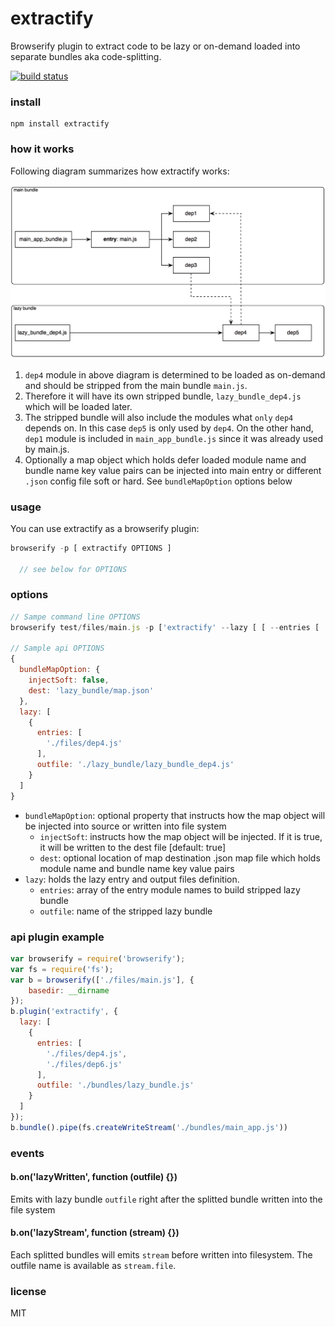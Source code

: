 # extractify
Browserify plugin to extract code to be lazy or on-demand loaded into separate bundles aka code-splitting.

[![build status](https://secure.travis-ci.org/yahoo/extractify.png)](https://travis-ci.org/yahoo/extractify)

### install
```
npm install extractify
```

### how it works
Following diagram summarizes how extractify works:

![alt tag](diagram.png)

1. `dep4` module in above diagram is determined to be loaded as on-demand and should be stripped from the main bundle `main.js`.
2. Therefore it will have its own stripped bundle, `lazy_bundle_dep4.js` which will be loaded later.
3. The stripped bundle will also include the modules what `only` `dep4` depends on. In this case `dep5` is only used by `dep4`. On the other hand, `dep1` module is included in `main_app_bundle.js` since it was already used by main.js.
4. Optionally a map object which holds defer loaded module name and bundle name key value pairs can be injected into main entry or different `.json` config file soft or hard. See `bundleMapOption` options below


### usage
You can use extractify as a browserify plugin:
``` js
browserify -p [ extractify OPTIONS ]

  // see below for OPTIONS
```

### options
``` js
// Sampe command line OPTIONS
browserify test/files/main.js -p ['extractify' --lazy [ [ --entries [ './test/files/dep4.js' './test/files/dep6.js' ] --outfile './test/lazy_bundle/lazy_bundle.js' ] ] --bundleMapOption [ --injectSoft false --dest 'test/lazy_bundle/map.json' ] ] > test/lazy_bundle/main_bundle.js

// Sample api OPTIONS
{
  bundleMapOption: {
    injectSoft: false,
    dest: 'lazy_bundle/map.json'
  },
  lazy: [
    {
      entries: [
        './files/dep4.js'
      ],
      outfile: './lazy_bundle/lazy_bundle_dep4.js'
    }
  ]
}
```

- `bundleMapOption`: optional property that instructs how the map object will be injected into source or written into file system
  - `injectSoft`: instructs how the map object will be injected. If it is true, it will be written to the dest file  [default: true]
  - `dest`: optional location of map destination .json map file which holds module name and bundle name key value pairs
- `lazy`: holds the lazy entry and output files definition.
  - `entries`: array of the entry module names to build stripped lazy bundle
  - `outfile`: name of the stripped lazy bundle


### api plugin example
``` js
var browserify = require('browserify');
var fs = require('fs');
var b = browserify(['./files/main.js'], {
    basedir: __dirname
});
b.plugin('extractify', {
  lazy: [
    {
      entries: [
        './files/dep4.js',
        './files/dep6.js'
      ],
      outfile: './bundles/lazy_bundle.js'
    }
  ]
});
b.bundle().pipe(fs.createWriteStream('./bundles/main_app.js'))

```

### events
#### b.on('lazyWritten', function (outfile) {})
Emits with lazy bundle `outfile` right after the splitted bundle written into the file system

#### b.on('lazyStream', function (stream) {})
Each splitted bundles will emits `stream` before written into filesystem.
The outfile name is available as `stream.file`.

### license
MIT
